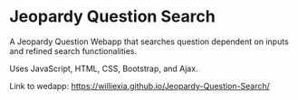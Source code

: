 # Jeopardy Question Search
 
A Jeopardy Question Webapp that searches question dependent on inputs and refined search functionalities.

Uses JavaScript, HTML, CSS, Bootstrap, and Ajax.

Link to wedapp: https://williexia.github.io/Jeopardy-Question-Search/
